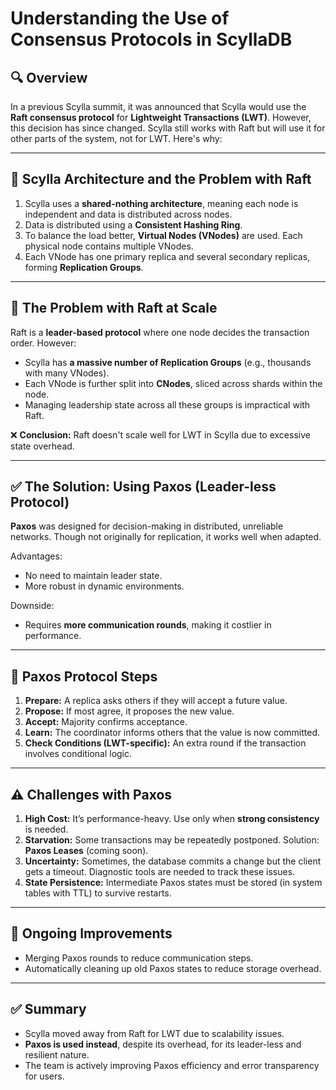 # Understanding the Use of Consensus Protocols in ScyllaDB

## 🔍 Overview

In a previous Scylla summit, it was announced that Scylla would use the **Raft consensus protocol** for **Lightweight Transactions (LWT)**. However, this decision has since changed. Scylla still works with Raft but will use it for other parts of the system, not for LWT. Here's why:

---

## 🧱 Scylla Architecture and the Problem with Raft

1. Scylla uses a **shared-nothing architecture**, meaning each node is independent and data is distributed across nodes.
2. Data is distributed using a **Consistent Hashing Ring**.
3. To balance the load better, **Virtual Nodes (VNodes)** are used. Each physical node contains multiple VNodes.
4. Each VNode has one primary replica and several secondary replicas, forming **Replication Groups**.

---

## 🔁 The Problem with Raft at Scale

Raft is a **leader-based protocol** where one node decides the transaction order. However:

- Scylla has **a massive number of Replication Groups** (e.g., thousands with many VNodes).
- Each VNode is further split into **CNodes**, sliced across shards within the node.
- Managing leadership state across all these groups is impractical with Raft.

❌ **Conclusion:** Raft doesn't scale well for LWT in Scylla due to excessive state overhead.

---

## ✅ The Solution: Using Paxos (Leader-less Protocol)

**Paxos** was designed for decision-making in distributed, unreliable networks. Though not originally for replication, it works well when adapted.

Advantages:

- No need to maintain leader state.
- More robust in dynamic environments.

Downside:

- Requires **more communication rounds**, making it costlier in performance.

---

## 🔄 Paxos Protocol Steps

1. **Prepare:** A replica asks others if they will accept a future value.
2. **Propose:** If most agree, it proposes the new value.
3. **Accept:** Majority confirms acceptance.
4. **Learn:** The coordinator informs others that the value is now committed.
5. **Check Conditions (LWT-specific):** An extra round if the transaction involves conditional logic.

---

## ⚠️ Challenges with Paxos

1. **High Cost:** It’s performance-heavy. Use only when **strong consistency** is needed.
2. **Starvation:** Some transactions may be repeatedly postponed. Solution: **Paxos Leases** (coming soon).
3. **Uncertainty:** Sometimes, the database commits a change but the client gets a timeout. Diagnostic tools are needed to track these issues.
4. **State Persistence:** Intermediate Paxos states must be stored (in system tables with TTL) to survive restarts.

---

## 🧹 Ongoing Improvements

- Merging Paxos rounds to reduce communication steps.
- Automatically cleaning up old Paxos states to reduce storage overhead.

---

## ✅ Summary

- Scylla moved away from Raft for LWT due to scalability issues.
- **Paxos is used instead**, despite its overhead, for its leader-less and resilient nature.
- The team is actively improving Paxos efficiency and error transparency for users.
